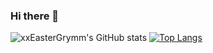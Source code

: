 ### Hi there 👋

![xxEasterGrymm's GitHub stats](https://github-readme-stats.vercel.app/api?username=xxEasterGrymm&&hide=contribs,prs&show_icons=true&theme=merko)
[![Top Langs](https://github-readme-stats.vercel.app/api/top-langs/?username=xxEasterGrymm&hide=tex&exclude_repo=Web-Dev)](https://github.com/anuraghazra/github-readme-stats)

<!--
**xxEasterGrymm/xxEasterGrymm** is a ✨ _special_ ✨ repository because its `README.md` (this file) appears on your GitHub profile.

Here are some ideas to get you started:

- 🔭 I’m currently working on ...
- 🌱 I’m currently learning ...
- 👯 I’m looking to collaborate on ...
- 🤔 I’m looking for help with ...
- 💬 Ask me about ...
- 📫 How to reach me: ...
- 😄 Pronouns: ...
- ⚡ Fun fact: ...
-->
